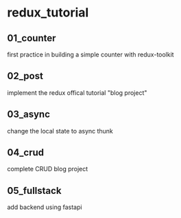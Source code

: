 # redux_tutorial

## 01_counter

first practice in building a simple counter with redux-toolkit

## 02_post

implement the redux offical tutorial "blog project"

## 03_async

change the local state to async thunk

## 04_crud

complete CRUD blog project

## 05_fullstack

add backend using fastapi
